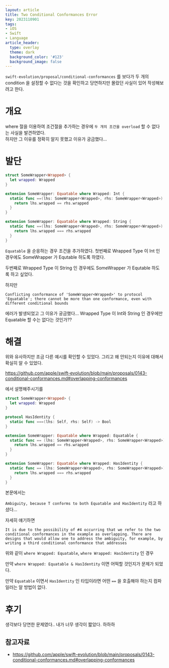```yaml
---
layout: article
title: Two Conditional Conformances Error
key: 2023110901
tags: 
- iOS
- Swift
- Language
article_header:
  type: overlay
  theme: dark
  background_color: '#123'
  background_image: false
---
```


`swift-evolution/proposal/conditional-conformances` 를 보다가 두 개의 condition 을 설정할 수 없다는 것을 확인하고 당연하지만 몰랐던 사실이 있어 작성해보려고 한다. 

<!--more-->

# 개요
where 절을 이용하여 조건절을 추가하는 경우에 `두 개의 조건을 overload` 할 수 없다는 사실을 발견하였다. 
<br>
하지만 그 이유를 정확히 알지 못했고 이유가 궁금했다... 


# 발단

```swift
struct SomeWrapper<Wrapped> {
  let wrapped: Wrapped
}

extension SomeWrapper: Equatable where Wrapped: Int {
  static func ==(lhs: SomeWrapper<Wrapped>, rhs: SomeWrapper<Wrapped>) -> Bool {
    return lhs.wrapped == rhs.wrapped
  }
}

extension SomeWrapper: Equatable where Wrapped: String {
  static func ==(lhs: SomeWrapper<Wrapped>, rhs: SomeWrapper<Wrapped>) -> Bool {
    return lhs.wrapped === rhs.wrapped
  }
}
```
`Equatable` 을 순응하는 경우 조건을 추가하였다. 
첫번째로 Wrapped Type 이 Int 인 경우에도 SomeWrapper 가 Equtable 하도록 하였다. 

두번째로 Wrapped Type 이 String 인 경우에도 SomeWrapper 가 Equtable 하도록 하고 싶었다. 

하지만

`Conflicting conformance of 'SomeWrapper<Wrapped>' to protocol 'Equatable'; there cannot be more than one conformance, even with different conditional bounds`

에러가 발생되었고 그 이유가 궁금했다... Wrapped Type 이 Int와 String 인 경우에만 Equatable 할 수는 없다는 것인가?? 

# 해결
위와 유사하지만 조금 다른 예시를 확인할 수 있었다. 그리고 왜 안되는지 이유에 대해서 확실히 알 수 있었다. 

https://github.com/apple/swift-evolution/blob/main/proposals/0143-conditional-conformances.md#overlapping-conformances

에서 설명해주시기를 

```swift
struct SomeWrapper<Wrapped> {
  let wrapped: Wrapped
}

protocol HasIdentity {
  static func ===(lhs: Self, rhs: Self) -> Bool
}

extension SomeWrapper: Equatable where Wrapped: Equatable {
  static func == (lhs: SomeWrapper<Wrapped>, rhs: SomeWrapper<Wrapped>) -> Bool {
    return lhs.wrapped == rhs.wrapped
  }
}

extension SomeWrapper: Equatable where Wrapped: HasIdentity {
  static func == (lhs: SomeWrapper<Wrapped>, rhs: SomeWrapper<Wrapped>) -> Bool {
    return lhs.wrapped === rhs.wrapped
  }
}
```

본문에서는 

`Ambiguity, because T conforms to both Equatable and HasIdentity` 라고 하셨다... 

자세히 얘기하면

`It is due to the possibility of #4 occurring that we refer to the two conditional conformances in the example as overlapping. There are designs that would allow one to address the ambiguity, for example, by writing a third conditional conformance that addresses`

위와 같이 `where Wrapped: Equatable`, `where Wrapped: HasIdentity` 인 경우 

만약 `where Wrapped: Equatable & HasIdentity` 이면 어떡할 것인지가 문제가 되었다. 

만약 `Equatable` 이면서 `HasIdentity` 인 타입이라면 어떤 `==` 을 호출해야 하는지 컴파일러는 알 방법이 없다.

# 후기

생각보다 당연한 문제였다.. 내가 너무 생각이 짧았다. 하하하

## 참고자료
- https://github.com/apple/swift-evolution/blob/main/proposals/0143-conditional-conformances.md#overlapping-conformances